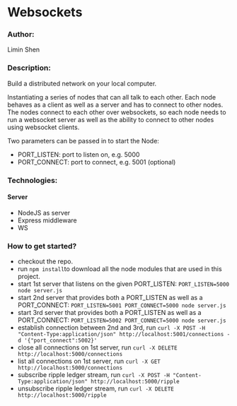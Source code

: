 Websockets
===========
### Author: 
  Limin Shen

### Description:
  Build a distributed network on your local computer. 

  Instantiating a series of nodes that can all talk to each other. Each node behaves as a client as well as a server and has to connect to other nodes. The nodes connect to each other over websockets, so each node needs to run a websocket server as well as the ability to connect to other nodes using websocket clients.

  Two parameters can be passed in to start the Node:
  - PORT_LISTEN: port to listen on, e.g. 5000
  - PORT_CONNECT: port to connect, e.g. 5001 (optional)


### Technologies:
#### Server
- NodeJS as server
- Express middleware
- WS

### How to get started?
- checkout the repo.
- run ```npm install```to download all the node modules that are used in this project.
- start 1st server that listens on the given PORT_LISTEN: ```PORT_LISTEN=5000 node server.js```
- start 2nd server that provides both a PORT_LISTEN as well as a PORT_CONNECT: ```PORT_LISTEN=5001 PORT_CONNECT=5000 node server.js```
- start 3rd server that provides both a PORT_LISTEN as well as a PORT_CONNECT: ```PORT_LISTEN=5002 PORT_CONNECT=5000 node server.js```
- establish connection between 2nd and 3rd, run ```curl -X POST -H "Content-Type:application/json" http://localhost:5001/connections -d '{"port_connect":5002}'```
- close all connections on 1st server, run ```curl -X DELETE http://localhost:5000/connections```
- list all connections on 1st server, run ```curl -X GET http://localhost:5000/connections```
- subscribe ripple ledger stream, run ```curl -X POST -H "Content-Type:application/json" http://localhost:5000/ripple```
- unsubscribe ripple ledger stream, run ```curl -X DELETE http://localhost:5000/ripple```

